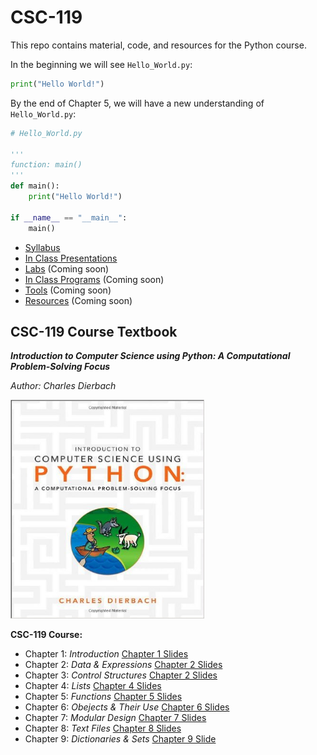 # CSC-119
This repo contains material, code, and resources for the Python course.

In the beginning we will see ```Hello_World.py```:
```python
print("Hello World!")
```
By the end of Chapter 5, we will have a new understanding of ```Hello_World.py```:
```python
# Hello_World.py

'''
function: main()
'''
def main():
    print("Hello World!")

if __name__ == "__main__":
    main()
```



* [Syllabus](https://acc.desire2learn.com/content/enforced2012/1842906-S_ACC_CSC119177_201820/CSC%20119-177%20Fall%2017%20Syllabus%20v1.0.pdf?_&d2lSessionVal=XwnNhsi2x5Ctjlt7IGB38eSlw)
* [In Class Presentations](https://acc.desire2learn.com/d2l/le/content/1842906/Home)
* [Labs](https://ww.google.com) (Coming soon)
* [In Class Programs](https://ww.google.com) (Coming soon)
* [Tools](https://ww.google.com) (Coming soon)
* [Resources](https://ww.google.com) (Coming soon)


## CSC-119 Course Textbook 
**_Introduction to Computer Science using Python: A Computational Problem-Solving Focus_** 

_Author: Charles Dierbach_

<p align ="left">
  <img width="310" height="350" src="https://github.com/m-gaucher/ACC_Dev/blob/master/img/python_tbook.jpg">
</p>

**__CSC-119 Course:__**
* Chapter 1: _Introduction_ [Chapter 1 Slides](https://prezi.com/flmsvef24uvb/csc119-chapter-1-introduction/?utm_campaign=share&utm_medium=copy)
* Chapter 2: _Data & Expressions_ [Chapter 2 Slides](https://prezi.com/ibjdycrcdp1p/csc119-chapter-2-data-expressions/?utm_campaign=share&utm_medium=copy)
* Chapter 3: _Control Structures_ [Chapter 2 Slides](https://prezi.com/x_gy8my5a3km/csc-119-chapter-3-control-structures/?utm_campaign=share&utm_medium=copy)
* Chapter 4: _Lists_ [Chapter 4 Slides](https://prezi.com/cx_7rt5xrslq/csc119-chapter-4-lists/?utm_campaign=share&utm_medium=copy)
* Chapter 5: _Functions_ [Chapter 5 Slides](https://prezi.com/xq-othbjji7h/csc119-chapter-5-functions/?utm_campaign=share&utm_medium=copy)
* Chapter 6: _Obejects & Their Use_ [Chapter 6 Slides](https://prezi.com/9t0yh0miudeu/csc119-chapter-6-objects/?utm_campaign=share&utm_medium=copy)
* Chapter 7: _Modular Design_ [Chapter 7 Slides](https://prezi.com/ydrbifjkkt7p/csc119-chapter-7-modular-design/?utm_campaign=share&utm_medium=copy)
* Chapter 8: _Text Files_ [Chapter 8 Slides](https://prezi.com/quufbev8xuwv/csc119-chapter-8-text-files/?utm_campaign=share&utm_medium=copy)
* Chapter 9: _Dictionaries & Sets_ [Chapter 9 Slide](https://prezi.com/l8xd4xl2yqwv/chapter-9-dictionaries-and-sets/?utm_campaign=share&utm_medium=copy)
